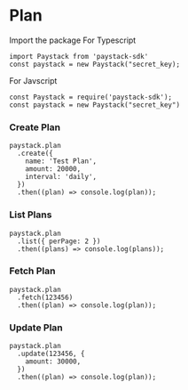 # Plan
Import the package
For Typescript
```
import Paystack from 'paystack-sdk'
const paystack = new Paystack("secret_key);
```

For Javscript
```
const Paystack = require('paystack-sdk');
const paystack = new Paystack("secret_key")
```
### Create Plan
```
paystack.plan
  .create({
    name: 'Test Plan',
    amount: 20000,
    interval: 'daily',
  })
  .then((plan) => console.log(plan));
```
### List Plans
```
paystack.plan
  .list({ perPage: 2 })
  .then((plans) => console.log(plans));
```
### Fetch Plan
```
paystack.plan
  .fetch(123456)
  .then((plan) => console.log(plan));
```
### Update Plan
```
paystack.plan
  .update(123456, {
    amount: 30000,
  })
  .then((plan) => console.log(plan));
```
